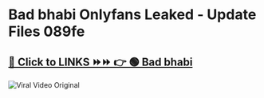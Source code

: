 
 # Bad bhabi Onlyfans Leaked - Update Files 089fe

## <h2><a href="https://clipsfans.com/Bad_bhabi&ref=git">🔗 Click to LINKS ⏩⏩ 👉 🟢 Bad bhabi </a></h2>

<a href="https://clipsfans.com/Bad_bhabi&ref=git" rel="nofollow" data-target="animated-image.originalLink"><img src="https://i.ibb.co.com/xMMVF88/686577567.gif" alt="Viral Video Original" style="max-width: 100%; display: inline-block;" data-target="animated-image.originalImage"></a>

